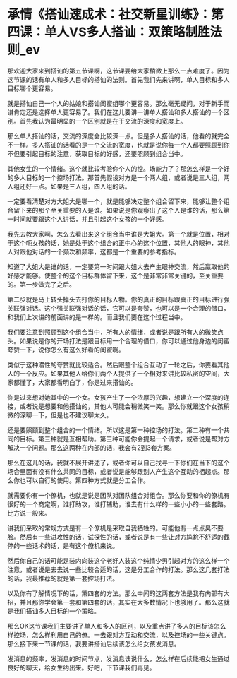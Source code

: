 # 承情《搭讪速成术：社交新星训练》：第四课：单人VS多人搭讪：双策略制胜法则_ev

那欢迎大家来到搭讪的第五节课啊，这节课要给大家稍微上那么一点难度了。因为这节课的话有单人和多人目标的搭讪的法则。首先我们先来讲啊，单人目标和多人目标哪个更容易。

就是搭讪自己一个人的姑娘和搭讪闺蜜组哪个更容易。那么毫无疑问，对于新手而讲肯定还是选择单人更容易了。我们在这儿要讲一讲单人搭讪和多人搭讪的一个区别。首先我认为最明显的一个区别就是在于交流的深度和宽度上。

那么单人搭讪的话，交流的深度会比较深一点。但是多人搭讪的话，他看的就完全不一样。多人搭讪的话看的是一个交流的宽度，也就是说你每一个人都要照顾到你不但要引起目标的注意，获取目标的好感，还要照顾到组合当中。

其他女生的一个情绪。这个就比较考验你个人的控。场能力了？那怎么样是一个好的多人目标的一个控场打法。那首先假设对方是一个两人组，或者说是三人组，两人组还好一点。如果是三人组，四人组的话。

一定要看清楚对方大姐大是哪一个，就是能够决定整个组合留下来，能够让整个组合留下来的那个至关重要的人是谁。如果说是你观察出了这个人是谁的话，那么第一时间就要跟这个人讲话，并且引起这个女孩的一个好感。

我先去教大家啊，怎么去看出来这个组合当中谁是大姐大。第一个就是位置，相对于这个呃女孩的话，她是处于这个组合的正中心的这个位置，其他人的眼神，其他人对跟他对话的一个频次和频率，这都是一个重要的参考指标。

知道了大姐大是谁的话，一定要第一时间跟大姐大去产生眼神交流，然后赢取他的好感才能够。使整个的这个目标群体留下来，这个是非常非常关键的，至关重要的。第一步做完了之后。

第二步就是马上转头掉头去打你的目标人物。你的真正的目标跟真正的目标进行强关联强对话。这个强关联强对话的话，它可以是夸赞，也可以是一个合理的借口，和我们上次讲的前面讲的是一样的。而且我们要在这个过程当中。

我们要注意到照顾到这个组合当中，所有人的情绪，或者说是跟所有人的微笑点头。如果说是你的开场打法是跟目标用一个合理的借口，你可以通过他身边的闺蜜夸赞一下，说你怎么有这么好看的闺蜜啊。

类似于这种潜性的夸赞就比较适合。然后跟整个组合互动了一轮之后，你要看其他人的一个反应。如果其他人给你们两个人提供了一个相对来讲比较私密的空间，大家都懂了，大家都看明白了，你是过来搭讪的。

你是过来想对她其中的一个女。女孩产生了一个浓厚的兴趣，想建立一个深度的连接，或者说是想要和他搭讪的，其他人可能会稍微笑一笑。那么你就跟这个女孩稍微的深聊一下，但是也不建议聊太久。

还是要照顾到整个组合的一个情绪。所以这是第一种控场的打法。第二种有一个共同的目标。第三种就是互相帮助。第三种可能你会提起一个请求，或者说是帮对方解决一个问题。那么这两种在内部的话，我会有2到3套方案。

那么在这儿的话，我就不展开讲述了，或者你可以自己找寻一下你们在当下的这个场合里面有没有什么共同的目标，或者说是能够跟别人产生这个互动的栖起点。那么你也可以自行的使用。第四种方式就是分工合作。

就需要你有一个僚机，也就是说是团队对团队组合对组合。那么你要和你的僚机有很好的一个商定啊，谁打助攻，谁打辅助，谁去有什么样的一些小小的一些套路。比方说一般来。

讲我们采取的常规方式是有一个僚机是采取自我牺牲的。可能他有一点点臭不要脸。然后有一些进攻性的话，试探性的话，或者说是有一些让对方尴尬不舒适的截停的一些话术的话，是有这个僚机来说。

然后你自己的话可能是装内向装这个老好人装这个纯情少男引起对方的这么样一个注意，或者说是去去说一些比较合适的话，这是分工合作的打法。那么这几套打法的话，我最推荐的就是第一套控场打法。

以及你有了解情况下的话，第四套的方法。那么中间的这两套方法是我有内部有大招，并且那你学会第一套和第四套的话，其实在大多数情况下也够用了。那么这就是我们搭讪多人目标的一个策略。

那么OK这节课我们主要讲了单人和多人的区别，以及重点讲了多人的目标该怎么样控场，怎么样利用自己的僚。一去跟对方互动和交流，以及控场的一些关键点。那么接下来一节课的话，我要讲搭讪后续该怎么给女孩发消息。

发消息的频率，发消息的时间节点，发消息该说什么，怎么样在后续能把女生通过良好的聊天，给女生约出来。好吧，下节课我们再见。

